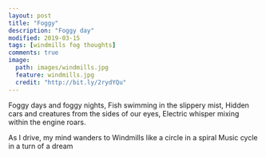 ```yaml
---
layout: post
title: "Foggy"
description: "Foggy day"
modified: 2019-03-15
tags: [windmills fog thoughts]
comments: true
image:
  path: images/windmills.jpg
  feature: windmills.jpg
  credit: "http://bit.ly/2rydYQu"
---
```


  Foggy days and foggy nights,
  Fish swimming in the slippery mist,
  Hidden cars and creatures from the sides of our eyes,
  Electric whisper mixing within the engine roars.

  As I drive, my mind wanders to
  Windmills like a circle in a spiral
  Music cycle in a turn of a dream
